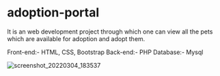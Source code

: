 # adoption-portal
It is an web development project through which  one can view all the pets which are available for adoption and adopt them.

Front-end:- HTML, CSS, Bootstrap
Back-end:- PHP
Database:- Mysql


![screenshot_20220304_183537](https://user-images.githubusercontent.com/83746859/156768731-8f7d1f4c-72e0-4b38-bf87-d68f3092ba60.png)
